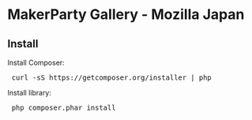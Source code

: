 MakerParty Gallery -  Mozilla Japan
===============



## Install

Install Composer:
<pre> curl -sS https://getcomposer.org/installer | php </pre>

Install library:
<pre> php composer.phar install </pre>

